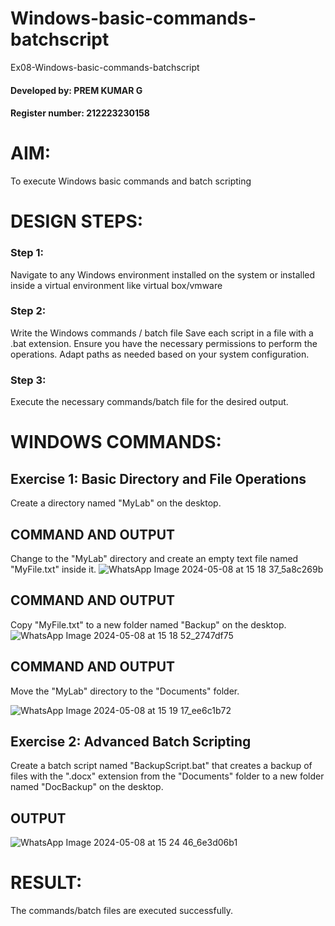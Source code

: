# Windows-basic-commands-batchscript
Ex08-Windows-basic-commands-batchscript
#### Developed by: PREM KUMAR G
#### Register number: 212223230158
# AIM:
To execute Windows basic commands and batch scripting

# DESIGN STEPS:

### Step 1:
Navigate to any Windows environment installed on the system or installed inside a virtual environment like virtual box/vmware 
### Step 2:
Write the Windows commands / batch file
Save each script in a file with a .bat extension.
Ensure you have the necessary permissions to perform the operations.
Adapt paths as needed based on your system configuration.
### Step 3:
Execute the necessary commands/batch file for the desired output. 
# WINDOWS COMMANDS:
## Exercise 1: Basic Directory and File Operations
Create a directory named "MyLab" on the desktop.


## COMMAND AND OUTPUT

Change to the "MyLab" directory and create an empty text file named "MyFile.txt" inside it.
![WhatsApp Image 2024-05-08 at 15 18 37_5a8c269b](https://github.com/PremkumarG3/Windows-basic-commands-batchscript/assets/138955646/dbed8939-2126-4e90-ad2d-11ed4157aed2)


## COMMAND AND OUTPUT

Copy "MyFile.txt" to a new folder named "Backup" on the desktop.
![WhatsApp Image 2024-05-08 at 15 18 52_2747df75](https://github.com/PremkumarG3/Windows-basic-commands-batchscript/assets/138955646/682ccf58-3751-4da6-83d1-6aa8a49569c9)

## COMMAND AND OUTPUT

Move the "MyLab" directory to the "Documents" folder.

![WhatsApp Image 2024-05-08 at 15 19 17_ee6c1b72](https://github.com/PremkumarG3/Windows-basic-commands-batchscript/assets/138955646/ad339857-f5f1-4bd9-b63a-50e274bb1204)

## Exercise 2: Advanced Batch Scripting
Create a batch script named "BackupScript.bat" that creates a backup of files with the ".docx" extension from the "Documents" folder to a new folder named "DocBackup" on the desktop.

## OUTPUT


![WhatsApp Image 2024-05-08 at 15 24 46_6e3d06b1](https://github.com/PremkumarG3/Windows-basic-commands-batchscript/assets/138955646/fd731cb4-3749-4569-9a5f-58ff9c536001)

# RESULT:
The commands/batch files are executed successfully.

